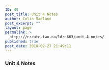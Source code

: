 ```yaml
---
ID: 40
post_title: Unit 4 Notes
author: Colin Madland
post_excerpt: ""
layout: page
permalink: >
  https://create.twu.ca/ldrs663/unit-4-notes/
published: true
post_date: 2018-02-27 21:49:11
---
```

### Unit 4 Notes